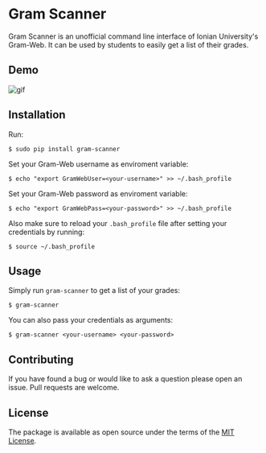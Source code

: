 # Gram Scanner

Gram Scanner is an unofficial command line interface of Ionian University's Gram-Web.
It can be used by students to easily get a list of their grades.

## Demo

![gif](https://i.imgur.com/qD4kZuX.gif)

## Installation

Run:

    $ sudo pip install gram-scanner

Set your Gram-Web username as enviroment variable:
    
    $ echo "export GramWebUser=<your-username>" >> ~/.bash_profile

Set your Gram-Web password as enviroment variable:

    $ echo "export GramWebPass=<your-password>" >> ~/.bash_profile

Also make sure to reload your `.bash_profile` file after setting your credentials by running:
    
    $ source ~/.bash_profile
    
## Usage

Simply run `gram-scanner` to get a list of your grades:
    
    $ gram-scanner

You can also pass your credentials as arguments:
    
    $ gram-scanner <your-username> <your-password>

## Contributing

If you have found a bug or would like to ask a question please open an issue.
Pull requests are welcome.

## License

The package is available as open source under the terms of the [MIT License](https://opensource.org/licenses/MIT).
